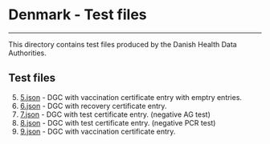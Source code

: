 # Denmark  - Test files

---

This directory contains test files produced by the Danish Health Data Authorities. 

## Test files

5. [5.json](2DCode/raw/5.json) - DGC with vaccination certificate entry with emptry entries.
6. [6.json](2DCode/raw/6.json) - DGC with recovery certificate entry.
7. [7.json](2DCode/raw/7.json) - DGC with test certificate entry. (negative AG test)
8. [8.json](2DCode/raw/8.json) - DGC with test certificate entry. (negative PCR test)
9. [9.json](2DCode/raw/9.json) - DGC with vaccination certificate entry.